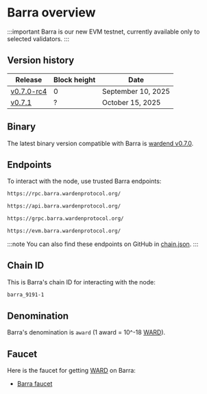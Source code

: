 ﻿---
sidebar_position: 1
---

# Barra overview

:::important
Barra is our new EVM testnet, currently available only to selected validators.
:::

## Version history

| Release                                                                                 | Block height | Date               |
| --------------------------------------------------------------------------------------- | ------------ | ------------------ |
| [v0.7.0-rc4](https://github.com/warden-protocol/wardenprotocol/releases/tag/v0.7.0-rc4) | 0            | September 10, 2025 |
| [v0.7.1](https://github.com/warden-protocol/wardenprotocol/releases/tag/v0.7.1)         | ?            | October 15, 2025   |

## Binary

The latest binary version compatible with Barra is [wardend v0.7.0](https://github.com/warden-protocol/wardenprotocol/releases/tag/v0.7.1).


## Endpoints

To interact with the node, use trusted Barra endpoints:

```bash title="RPC"
https://rpc.barra.wardenprotocol.org/
```

```bash title="REST"
https://api.barra.wardenprotocol.org/
```

```bash title="gRPC"
https://grpc.barra.wardenprotocol.org/
```

```bash title="EVM"
https://evm.barra.wardenprotocol.org/
```

:::note
You can also find these endpoints on GitHub in [chain.json](https://github.com/warden-protocol/networks/blob/main/testnets/barra/chain.json).
:::

## Chain ID

This is Barra's chain ID for interacting with the node:

```bash
barra_9191-1
```

## Denomination

Barra's denomination is `award` (1 award = 10^-18 [WARD](/ward/introduction)).

## Faucet

Here is the faucet for getting [WARD](/ward/introduction) on Barra:

- [Barra faucet](https://faucet.barra.wardenprotocol.org/)
